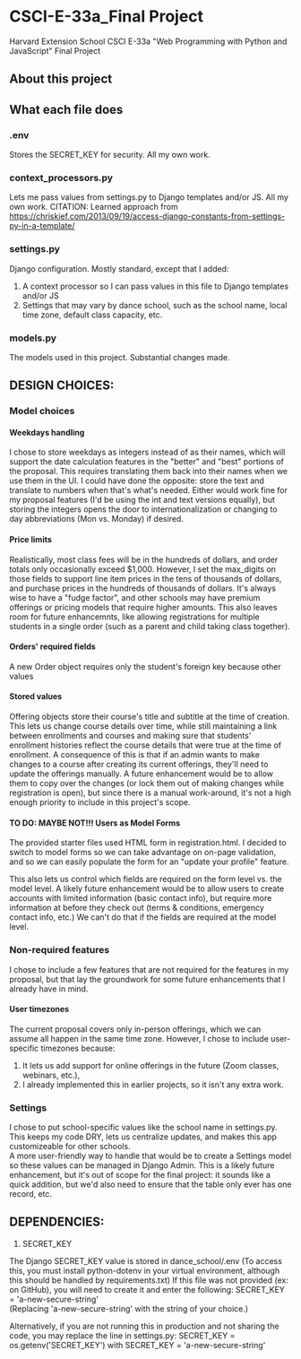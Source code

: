# CSCI-E-33a_Final Project
Harvard Extension School CSCI E-33a "Web Programming with Python and JavaScript" Final Project

## About this project

## What each file does

### .env
Stores the SECRET_KEY for security.  All my own work.

### context_processors.py
Lets me pass values from settings.py to Django templates and/or JS.  All my own work.
CITATION:  Learned approach from https://chriskief.com/2013/09/19/access-django-constants-from-settings-py-in-a-template/

### settings.py
Django configuration.  Mostly standard, except that I added:
1. A context processor so I can pass values in this file to Django templates and/or JS
2. Settings that may vary by dance school, such as the school name, local time zone, default class capacity, etc.

### models.py
The models used in this project.  Substantial changes made.

## DESIGN CHOICES:


### Model choices

#### Weekdays handling
I chose to store weekdays as integers instead of as their names, which will support the date calculation features in the "better" and "best" portions of the proposal.  This requires translating them back into their names when we use them in the UI.  I could have done the opposite: store the text and translate to numbers when that's what's needed.  Either would work fine for my proposal features (I'd be using the int and text versions equally), but storing the integers opens the door to internationalization or changing to day abbreviations (Mon vs. Monday) if desired.

#### Price limits
Realistically, most class fees will be in the hundreds of dollars, and order totals only occasionally exceed $1,000.  However, I set the max_digits on those fields to support line item prices in the tens of thousands of dollars, and purchase prices in the hundreds of thousands of dollars.  It's always wise to have a "fudge factor", and other schools may have premium offerings or pricing models that require higher amounts.  This also leaves room for future enhancemnts, like allowing registrations for multiple students in a single order (such as a parent and child taking class together).

#### Orders' required fields
A new Order object requires only the student's foreign key because other values 

#### Stored values
Offering objects store their course's title and subtitle at the time of creation.  This lets us change course details over time, while still maintaining a link between enrollments and courses and making sure that students' enrollment histories reflect the course details that were true at the time of enrollment.  A consequence of this is that if an admin wants to make changes to a course after creating its current offerings, they'll need to update the offerings manually.  A future enhancement would be to allow them to copy over the changes (or lock them out of making changes while registration is open), but since there is a manual work-around, it's not a high enough priority to include in this project's scope. 

#### TO DO:  MAYBE NOT!!!  Users as Model Forms
The provided starter files used HTML form in registration.html.   I decided to switch to model forms so we can take advantage on on-page validation, and so we can easily populate the form for an "update your profile" feature.  

This also lets us control which fields are required on the form level vs. the model level.  A likely future enhancement would be to allow users to create accounts with limited information (basic contact info), but require more information at before they check out (terms & conditions, emergency contact info, etc.)   We can't do that if the fields are required at the model level.


### Non-required features
I chose to include a few features that are not required for the features in my proposal, but that lay the groundwork for some future enhancements that I already have in mind.

#### User timezones
The current proposal covers only in-person offerings, which we can assume all happen in the same time zone.  However, I chose to include user-specific timezones because:
1. It lets us add support for online offerings in the future (Zoom classes, webinars, etc.), 
2. I already implemented this in earlier projects, so it isn't any extra work.


### Settings

I chose to put school-specific values like the school name in settings.py.  This keeps my code DRY, lets us centralize updates, and makes this app customizeable for other schools.  
A more user-friendly way to handle that would be to create a Settings model so these values can be managed in Django Admin.  This is a likely future enhancement, but it's out
of scope for the final project:  it sounds like a quick addition, but we'd also need to ensure that the table only ever has one record, etc.





## DEPENDENCIES:

1) SECRET_KEY

The Django SECRET_KEY value is stored in dance_school/.env
(To access this, you must install python-dotenv in your virtual environment, although this should be handled by requirements.txt)
If this file was not provided (ex: on GitHub), you will need to create it and enter the following:
SECRET_KEY = 'a-new-secure-string'  
(Replacing 'a-new-secure-string' with the string of your choice.)

Alternatively, if you are not running this in production and not sharing the code, you may replace the line in settings.py:
SECRET_KEY = os.getenv('SECRET_KEY')
with
SECRET_KEY = 'a-new-secure-string'
